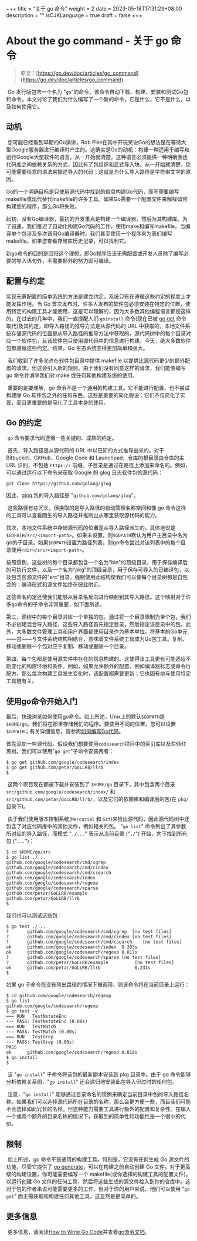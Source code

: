+++
title = "关于 go 命令"
weight = 2
date = 2023-05-18T17:31:23+08:00
description = ""
isCJKLanguage = true
draft = false
+++
# About the go command - 关于 go 命令

> 原文：[https://go.dev/doc/articles/go_command](https://go.dev/doc/articles/go_command)

​	Go 发行版包含一个名为 "`go`"的命令，该命令自动下载、构建、安装和测试Go包和命令。本文讨论了我们为什么编写了一个新的命令，它是什么，它不是什么，以及如何使用它。

## 动机

​	您可能已经看到早期的Go演讲，Rob Pike在其中开玩笑说Go的想法是在等待大型Google服务器进行编译时产生的。这确实是Go的动机：构建一种适用于编写和运行Google大型软件的语言。从一开始就清楚，这种语言必须提供一种明确表达代码库之间依赖关系的方式，因此有了包组织和显式导入块。从一开始就清楚，您可能需要任意的语法来描述导入的代码；这就是为什么导入路径是字符串文字的原因。

​	Go的一个明确目标是只使用源代码中找到的信息构建Go代码，而不需要编写makefile或现代替代makefile的许多工具。如果Go需要一个配置文件来解释如何构建您的程序，那么Go将失败。

​	起初，没有Go编译器，最初的开发重点是构建一个编译器，然后为其构建库。为了迅速，我们推迟了自动化构建Go代码的工作，使用make和编写makefile。当编译单个包涉及多次调用Go编译器时，我们甚至使用一个程序来为我们编写makefile。如果您查看存储库历史记录，可以找到它。

​	新go命令的目的是回归这个理想，即Go程序应该无需配置或开发人员除了编写必要的导入语句外，不需要额外的努力即可编译。

## 配置与约定

​		实现无需配置的简单系统的方法是建立约定。系统只有在遵循这些约定的程度上才能发挥作用。当 Go 首次发布时，许多人发布的软件包必须安装在特定的位置，使用特定的构建工具才能使用，这是可以理解的，因为大多数其他编程语言都是这样的。在过去的几年中，我们一直提醒人们 `goinstall` 命令(现在已被 [go get](../References/CommandDocumentation/go) 命令取代)及其约定，即导入路径的推导方法是从源代码的 URL 中获取的，本地文件系统存储源代码的位置是从导入路径的推导方法中获取的，源代码树中的每个目录对应一个软件包，且该软件包只使用源代码中的信息进行构建。今天，绝大多数软件包都遵循这些约定。结果，Go 生态系统变得更加简单和强大。

​	我们收到了许多允许在软件包目录中提供 makefile 以提供比源代码更少的额外配置的请求。但这会引入新的规则。由于我们没有同意这样的请求，我们能够编写 go 命令并消除我们对 make 或任何其他构建系统的使用。

​	重要的是要理解，go 命令不是一个通用的构建工具。它不能进行配置，也不尝试构建除 Go 软件包之外的任何东西。这些是重要的简化假设：它们不仅简化了实现，而且更重要的是简化了工具本身的使用。

## Go 的约定

​	`go` 命令要求代码遵循一些关键的、成熟的约定。	

​	首先，导入路径是从源代码的 URL 中以已知的方式推导出来的。对于 Bitbucket、GitHub、Google Code 和 Launchpad，仓库的根目录由仓库的主 URL 识别，不包括 `https://` 前缀。子目录是通过在路径上添加来命名的。例如，可以通过运行以下命令来获取 Google 的 glog 日志软件包的源代码：

```shell
git clone https://github.com/golang/glog
```

因此，[glog ](https://pkg.dev.go/github.com/golang/glog)包的导入路径是 "`github.com/golang/glog`"。

​	这些路径有些冗长，但换取的是导入路径的自动管理名称空间和像 go 命令这样的工具可以查看陌生的导入路径并推断出从哪里获取源代码的能力。

​	其次，本地文件系统中存储源代码的位置是从导入路径派生的，具体地说是`$GOPATH/src/<import-path>`。如果未设置，则`$GOPATH`默认为用户主目录中名为go的子目录。如果`$GOPATH`设置为路径列表，则go命令尝试对该列表中的每个目录使用`<dir>/src/<import-path>`。

​	按照惯例，这些树的每个目录都包含一个名为"bin"的顶级目录，用于保存编译后的可执行文件，以及一个名为"pkg"的顶级目录，用于保存可导入的已编译包，以及包含包源文件的"src"目录。强制使用此结构使我们可以使每个目录树都是自包含的：编译形式和源文件始终在彼此附近。

​	这些命名约定还使我们能够从目录名反向进行映射到其导入路径。这个映射对于许多go命令的子命令非常重要，如下面所述。	

​	第三，源树中的每个目录对应一个单独的包。通过将一个目录限制为单个包，我们不必创建混合导入路径，这些导入路径首先指定目录，然后指定该目录中的包。此外，大多数文件管理工具和用户界面都使用目录作为基本单位。将基本的Go单元——包——与文件系统结构相结合，意味着文件系统工具成为Go包工具。复制、移动或删除一个包对应于复制、移动或删除一个目录。

​	第四，每个包都是使用源文件中存在的信息构建的。这使得该工具更有可能适应不断变化的构建环境和条件。例如，如果允许额外的配置，例如编译器标志或命令行配方，那么每次构建工具发生变化时，该配置都需要更新；它也固有地与使用特定工具链有关。

## 使用go命令开始入门

​	最后，快速浏览如何使用go命令。如上所述，Unix上的默认`$GOPATH`是`$HOME/go`。我们将在那里存储我们的程序。要使用不同的位置，您可以设置`$GOPATH`；有关详细信息，请参阅[如何编写Go代码](../GettingStarted/HowToWriteGoCode)。

​	首先添加一些源代码。假设我们想要使用`codesearch`项目中的索引库以及左倾红黑树。我们可以使用"`go get`"子命令安装两者：

```shell
$ go get github.com/google/codesearch/index
$ go get github.com/petar/GoLLRB/llrb
$
```

​	这两个项目现在都被下载并安装到了 `$HOME/go` 目录下，其中包含两个目录 `src/github.com/google/codesearch/index/` 和 `src/github.com/petar/GoLLRB/llrb/`，以及它们的依赖库和编译后的包(在 `pkg/` 目录下)。

​	由于我们使用版本控制系统(`Mercurial` 和 `Git`)来检出源代码，因此源代码树中还包含了对应代码库中的其他文件，例如相关的包。 "`go list`" 命令列出了其参数所对应的导入路径，而模式 "`./...`" 表示从当前目录 ("`./`") 开始，向下找到所有包 ("`...`")：

```shell
$ cd $HOME/go/src
$ go list ./...
github.com/google/codesearch/cmd/cgrep
github.com/google/codesearch/cmd/cindex
github.com/google/codesearch/cmd/csearch
github.com/google/codesearch/index
github.com/google/codesearch/regexp
github.com/google/codesearch/sparse
github.com/petar/GoLLRB/example
github.com/petar/GoLLRB/llrb
$
```

我们也可以测试这些包：

```shell
$ go test ./...
?   	github.com/google/codesearch/cmd/cgrep	[no test files]
?   	github.com/google/codesearch/cmd/cindex	[no test files]
?   	github.com/google/codesearch/cmd/csearch	[no test files]
ok  	github.com/google/codesearch/index	0.203s
ok  	github.com/google/codesearch/regexp	0.017s
?   	github.com/google/codesearch/sparse	[no test files]
?       github.com/petar/GoLLRB/example          [no test files]
ok      github.com/petar/GoLLRB/llrb             0.231s
$
```

如果 go 子命令在没有列出路径的情况下被调用，则该命令将在当前目录上运行：

```shell
$ cd github.com/google/codesearch/regexp
$ go list
github.com/google/codesearch/regexp
$ go test -v
=== RUN   TestNstateEnc
--- PASS: TestNstateEnc (0.00s)
=== RUN   TestMatch
--- PASS: TestMatch (0.00s)
=== RUN   TestGrep
--- PASS: TestGrep (0.00s)
PASS
ok  	github.com/google/codesearch/regexp	0.018s
$ go install
$
```

​	该 "`go install`" 子命令将该包的最新副本安装到 pkg 目录中。由于 go 命令能够分析依赖关系图，"`go install`" 还会递归地安装此包导入但过时的任何包。

​	注意，"`go install`" 能够通过目录命名的惯例来确定当前目录中包的导入路径名称。如果我们可以选择源代码所在目录的名称，那么会更方便一些，而且我们可能不会选择如此冗长的名称。但这种能力需要工具进行额外的配置和复杂性。在输入一个或两个额外的目录名称的情况下，获取到的简单性和功能性是一个很小的代价。

## 限制

​	如上所述，go 命令不是通用的构建工具。特别是，它没有任何生成 Go 源文件的功能，尽管它提供了 [go generate](../References/CommandDocumentation/go)，可以在构建之前自动创建 Go 文件。对于更高级的构建设置，你可能需要编写一个 makefile(或你选择的构建工具的配置文件)，以运行创建 Go 文件的任何工具，然后将这些生成的源文件检入到你的仓库中。这对于包的作者来说可能需要更多的工作，但对于你的用户来说，他们可以使用 "`go get`" 而无需获取和构建任何其他工具，这显然是更简单的。

## 更多信息

​	更多信息，请阅读[How to Write Go Code](../GettingStarted/HowToWriteGoCode)并查看[go命令文档](../References/CommandDocumentation/go)。

